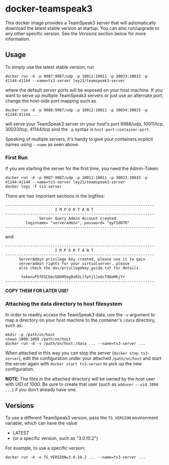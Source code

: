 docker-teamspeak3
=================

This docker image provides a TeamSpeak3 server that will automatically download the latest stable version at startup. You can also run/upgrade to any other specific version. See the *Versions* section below for more information.

Usage
-----

To simply use the latest stable version, run

    docker run -d -p 9987:9987/udp -p 10011:10011 -p 30033:30033 -p 41144:41144 --name=ts3-server ley21/teamspeak3-server

where the default server ports will be exposed on your host machine. If you want to serve up multiple TeamSpeak3 servers or just use an alternate port, change the host-side port mapping such as

    docker run -d -p 9988:9987/udp -p 10012:10011 -p 30034:30033 -p 41144:41144 ...

will serve your TeamSpeak3 server on your host's port 9988/udp, 10011/tcp, 30033/tcp, 41144/tcp sind the `-p` syntax is `host-port:container-port`.

Speaking of multiple servers, it's handy to give your containers ecplicit names using `--name` as seen above.

### First Run

If you are starting the server for the first time, you need the Admin-Token:

    docker run -d -p 9987:9987/udp -p 10011:10011 -p 30033:30033 -p 41144:41144 --name=ts3-server ley21/teamspeak3-server
    docker logs -f ts3-server

There are two important sections in the logfiles:

    ------------------------------------------------------------------
                          I M P O R T A N T                           
    ------------------------------------------------------------------
                   Server Query Admin Account created                 
             loginname= "serveradmin", password= "qyF2d07R"
    ------------------------------------------------------------------

and:

    ------------------------------------------------------------------
                          I M P O R T A N T                           
    ------------------------------------------------------------------
          ServerAdmin privilege key created, please use it to gain 
          serveradmin rights for your virtualserver. please
          also check the doc/privilegekey_guide.txt for details.
    
           token=P5fO1Cbbv5DbM5kg9xR3LlfpYjlJe6cT9QeMhjY+
    ------------------------------------------------------------------

**COPY THEM FOR LATER USE!**

### Attaching the data directory to host filesystem

In order to readily access the TeamSpeak3 data, use the `-v` argument to map a directory on your host machine to the container's `/data` directory, such as:

    mkdir -p /path/on/host
    chown 1000:1000 /path/on/host
    docker run -d -v /path/on/host:/data ... --name=ts3-server ...

When attached in this way you can stop the server (`docker stop ts3-server`), edit the configuration under your attached `/path/on/host` and start the server again with `docker start ts3-server` to pick up the new configuration.

**NOTE**: The files in the attached directory will be owned by the host user with UID of 1000. Be sure to create that user (such as `adduser --uid 1000 ...`) if you don't already have one.

Versions
--------

To use a different TeamSpeak3 version, pass the `TS_VERSION` environment variable, which can have the value

* LATEST
* (or a specific version, such as "3.0.10.2")

For example, to use a specific version:

    docker run -d -e TS_VERSION=3.0.10.2 ... --name=ts3-server ...


